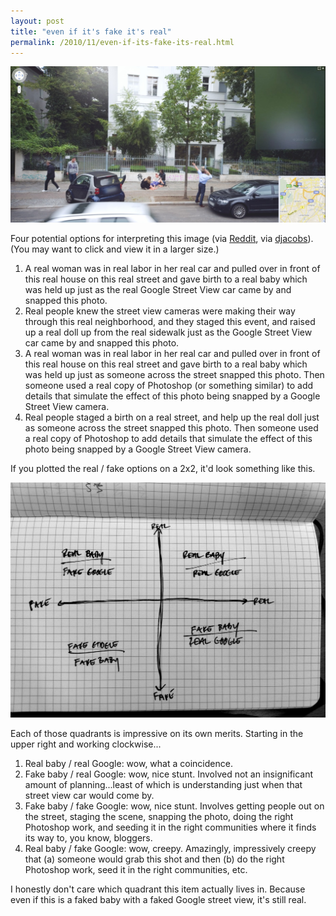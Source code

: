 ```yaml
---
layout: post
title: "even if it's fake it's real"
permalink: /2010/11/even-if-its-fake-its-real.html
---
```


![Google maps image of baby being born on the side of the road](/assets/2010/fake-real-1.jpg)

Four potential options for interpreting this image (via <a href="http://www.reddit.com/r/pics/comments/earv7/baby_born_on_google_street_view/" target="_self">Reddit</a>, via <a href="http://www.google.com/profiles/djacobs" target="_self">djacobs</a>). (You may want to click and view it in a larger size.)

1. A real woman was in real labor in her real car and pulled over in front of this real house on this real street and gave birth to a real baby which was held up just as the real Google Street View car came by and snapped this photo.
2. Real people knew the street view cameras were making their way through this real neighborhood, and they staged this event, and raised up a real doll up from the real sidewalk just as the Google Street View car came by and snapped this photo.
3. A real woman was in real labor in her real car and pulled over in front of this real house on this real street and gave birth to a real baby which was held up just as someone across the street snapped this photo. Then someone used a real copy of Photoshop (or something similar) to add details that simulate the effect of this photo being snapped by a Google Street View camera.
4. Real people staged a birth on a real street, and help up the real doll just as someone across the street snapped this photo. Then someone used a real copy of Photoshop to add details that simulate the effect of this photo being snapped by a Google Street View camera.

If you plotted the real / fake options on a 2x2, it'd look something like this.</p>

![real fake 2x2](/assets/2010/fake-real-2.jpg)

Each of those quadrants is impressive on its own merits. Starting in the upper right and working clockwise...

1. Real baby / real Google:  wow, what a coincidence.
2. Fake baby / real Google:  wow, nice stunt. Involved not an insignificant amount of planning...least of which is understanding just when that street view car would come by.
3. Fake baby / fake Google:  wow, nice stunt. Involves getting people out on the street, staging the scene, snapping the photo, doing the right Photoshop work, and seeding it in the right communities where it finds its way to, you know, bloggers.
4. Real baby / fake Google:  wow, creepy.  Amazingly, impressively creepy that (a) someone would grab this shot and then (b) do the right Photoshop work, seed it in the right communities, etc.

I honestly don't care which quadrant this item actually lives in.  Because even if this is a faked baby with a faked Google street view, it's still real.
